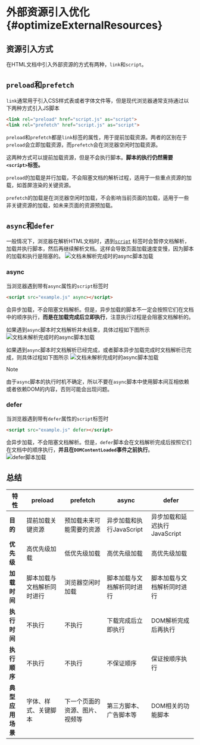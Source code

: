# 外部资源引入优化 {#optimizeExternalResources}

## 资源引入方式
在HTML文档中引入外部资源的方式有两种，`link`和`script`。

## `preload`和`prefetch`
`link`通常用于引入CSS样式表或者字体文件等，但是现代浏览器通常支持通过以下两种方式引入JS脚本
```html
<link rel="preload" href="script.js" as="script">
<link rel="prefetch" href="script.js" as="script">
```
`preload`和`prefetch`都是`link`标签的属性，用于提前加载资源。两者的区别在于`preload`会立即加载资源，而`prefetch`会在浏览器空闲时加载资源。

这两种方式可以提前加载资源，但是不会执行脚本。**脚本的执行仍然需要`<script>`标签。**

`preload`的加载是并行加载，不会阻塞文档的解析过程，适用于一些重点资源的加载，如首屏渲染的关键资源。

`prefetch`的加载是在浏览器空闲时加载，不会影响当前页面的加载，适用于一些非关键资源的加载，如未来页面的资源预加载。

## `async`和`defer`
一般情况下，浏览器在解析HTML文档时，遇到[`script`](/docs/frontend/browser/modernWebBrowser#渲染)
标签时会暂停文档解析，加载并执行脚本，然后再继续解析文档。这样会导致页面加载速度变慢，因为脚本的加载和执行是阻塞的。
![文档未解析完成时的async脚本加载](/images/script-load-common.png)
### async
当浏览器遇到带有`async`属性的`script`标签时
```html
<script src="example.js" async></script>
```
会异步加载，不会阻塞文档解析。但是，异步加载的脚本不一定会按照它们在文档中的顺序执行，**而是在加载完成后立即执行**，注意执行过程是会阻塞文档解析的。

如果遇到`async`脚本时文档解析并未结束，具体过程如下图所示
![文档未解析完成时的async脚本加载](/images/script-load-async1.png)

如果遇到`async`脚本时文档解析已经完成，或者脚本异步加载完成时文档解析已完成，则具体过程如下图所示
![文档未解析完成时的async脚本加载](/images/script-load-async2.png)
> [!NOTE]
> 由于`async`脚本的执行时机不确定，所以不要在`async`脚本中使用脚本间互相依赖或者依赖DOM的内容，否则可能会出现问题。

### defer
当浏览器遇到带有`defer`属性的`script`标签时
```html
<script src="example.js" defer></script>
```
会异步加载，不会阻塞文档解析。但是，`defer`脚本会在文档解析完成后按照它们在文档中的顺序执行，**并且在`DOMContentLoaded`事件之前执行**。
![defer脚本加载](/images/script-load-defer.png)

## 总结
| **特性**          | **preload**   | **prefetch**    | **async**         | **defer**      |
|------------------|---------------|-----------------|-------------------|----------------|
| **目的**         | 提前加载关键资源      | 预加载未来可能需要的资源    | 异步加载和执行JavaScript | 异步加载和延迟执行JavaScript |
| **优先级**       | 高优先级加载        | 低优先级加载          | 高优先级加载            | 高优先级加载         |
| **加载时间**     | 脚本加载与文档解析同时进行 | 浏览器空闲时加载        | 脚本加载与文档解析同时进行     | 脚本加载与文档解析同时进行  |
| **执行时间**     | 不执行           | 不执行       | 下载完成后立即执行         | DOM解析完成后再执行    |
| **执行顺序**     | 不执行           | 不执行             | 不保证顺序             | 保证按顺序执行        |
| **典型应用场景** | 字体、样式、关键脚本    | 下一个页面的资源、图片、视频等 | 第三方脚本、广告脚本等       | DOM相关的功能脚本     |
